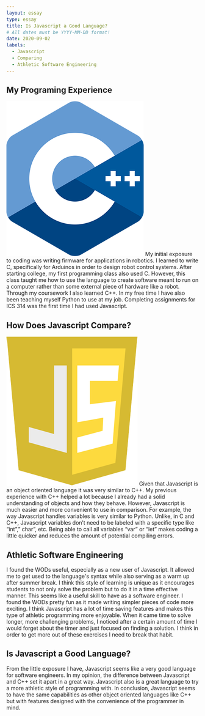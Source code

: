 ```yaml
---
layout: essay
type: essay
title: Is Javascript a Good Language?
# All dates must be YYYY-MM-DD format!
date: 2020-09-02
labels:
  - Javascript
  - Comparing 
  - Athletic Software Engineering 
---
```


## My Programing Experience

<img class="ui tiny left circular floated image" src="../images/cpp_logo.png">
My initial exposure to coding was writing firmware for applications in robotics. I learned to write C, specifically for Arduinos in order to design robot control systems. After starting college, my first programming class also used C. However, this class taught me how to use the language to create software meant to run on a computer rather than some external piece of hardware like a robot. Through my coursework I also learned C++. In my free time I have also been teaching myself Python to use at my job. Completing assignments for ICS 314 was the first time I had used Javascript.

## How Does Javascript Compare?

<img class="ui tiny left circular floated image" src="../images/J.png">
Given that Javascript is an object oriented language it was very similar to C++. My previous experience with C++ helped a lot because I already had a solid understanding of objects and how they behave. However, Javascript is much easier and more convenient to use in comparison. For example, the way Javascript handles variables is very similar to Python. Unlike, in C and C++, Javascript variables don’t need to be labeled with a specific type like “int”,” char”, etc. Being able to call all variables “var” or “let” makes coding a little quicker and reduces the amount of potential compiling errors. 


## Athletic Software Engineering

I found the WODs useful, especially as a new user of Javascript. It allowed me to get used to the language's syntax while also serving as a warm up after summer break. I think this style of learning is unique as it encourages students to not only solve the problem but to do it in a time effective manner. This seems like a useful skill to have as a software engineer. 
I found the WODs pretty fun as it made writing simpler pieces of code more exciting. I think Javascript has a lot of time saving features and makes this type of athletic programming more enjoyable. When it came time to solve longer, more challenging problems, I noticed after a certain amount of time I would forget about the timer and just focused on finding a solution. I think in order to get more out of these exercises I need to break that habit.

## Is Javascript a Good Language?

From the little exposure I have, Javascript seems like a very good language for software engineers. In my opinion, the difference between Javascript and C++ set it apart in a great way. Javascript also is a great language to try a more athletic style of programming with. In conclusion, Javascript seems to have the same capabilities as other object oriented languages like C++ but with features designed with the convenience of the programmer in mind.
